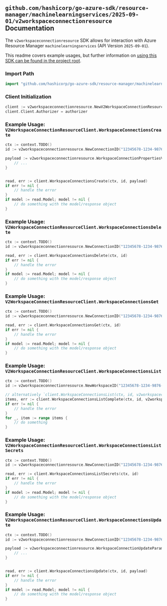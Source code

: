 
## `github.com/hashicorp/go-azure-sdk/resource-manager/machinelearningservices/2025-09-01/v2workspaceconnectionresource` Documentation

The `v2workspaceconnectionresource` SDK allows for interaction with Azure Resource Manager `machinelearningservices` (API Version `2025-09-01`).

This readme covers example usages, but further information on [using this SDK can be found in the project root](https://github.com/hashicorp/go-azure-sdk/tree/main/docs).

### Import Path

```go
import "github.com/hashicorp/go-azure-sdk/resource-manager/machinelearningservices/2025-09-01/v2workspaceconnectionresource"
```


### Client Initialization

```go
client := v2workspaceconnectionresource.NewV2WorkspaceConnectionResourceClientWithBaseURI("https://management.azure.com")
client.Client.Authorizer = authorizer
```


### Example Usage: `V2WorkspaceConnectionResourceClient.WorkspaceConnectionsCreate`

```go
ctx := context.TODO()
id := v2workspaceconnectionresource.NewConnectionID("12345678-1234-9876-4563-123456789012", "example-resource-group", "workspaceName", "connectionName")

payload := v2workspaceconnectionresource.WorkspaceConnectionPropertiesV2BasicResource{
	// ...
}


read, err := client.WorkspaceConnectionsCreate(ctx, id, payload)
if err != nil {
	// handle the error
}
if model := read.Model; model != nil {
	// do something with the model/response object
}
```


### Example Usage: `V2WorkspaceConnectionResourceClient.WorkspaceConnectionsDelete`

```go
ctx := context.TODO()
id := v2workspaceconnectionresource.NewConnectionID("12345678-1234-9876-4563-123456789012", "example-resource-group", "workspaceName", "connectionName")

read, err := client.WorkspaceConnectionsDelete(ctx, id)
if err != nil {
	// handle the error
}
if model := read.Model; model != nil {
	// do something with the model/response object
}
```


### Example Usage: `V2WorkspaceConnectionResourceClient.WorkspaceConnectionsGet`

```go
ctx := context.TODO()
id := v2workspaceconnectionresource.NewConnectionID("12345678-1234-9876-4563-123456789012", "example-resource-group", "workspaceName", "connectionName")

read, err := client.WorkspaceConnectionsGet(ctx, id)
if err != nil {
	// handle the error
}
if model := read.Model; model != nil {
	// do something with the model/response object
}
```


### Example Usage: `V2WorkspaceConnectionResourceClient.WorkspaceConnectionsList`

```go
ctx := context.TODO()
id := v2workspaceconnectionresource.NewWorkspaceID("12345678-1234-9876-4563-123456789012", "example-resource-group", "workspaceName")

// alternatively `client.WorkspaceConnectionsList(ctx, id, v2workspaceconnectionresource.DefaultWorkspaceConnectionsListOperationOptions())` can be used to do batched pagination
items, err := client.WorkspaceConnectionsListComplete(ctx, id, v2workspaceconnectionresource.DefaultWorkspaceConnectionsListOperationOptions())
if err != nil {
	// handle the error
}
for _, item := range items {
	// do something
}
```


### Example Usage: `V2WorkspaceConnectionResourceClient.WorkspaceConnectionsListSecrets`

```go
ctx := context.TODO()
id := v2workspaceconnectionresource.NewConnectionID("12345678-1234-9876-4563-123456789012", "example-resource-group", "workspaceName", "connectionName")

read, err := client.WorkspaceConnectionsListSecrets(ctx, id)
if err != nil {
	// handle the error
}
if model := read.Model; model != nil {
	// do something with the model/response object
}
```


### Example Usage: `V2WorkspaceConnectionResourceClient.WorkspaceConnectionsUpdate`

```go
ctx := context.TODO()
id := v2workspaceconnectionresource.NewConnectionID("12345678-1234-9876-4563-123456789012", "example-resource-group", "workspaceName", "connectionName")

payload := v2workspaceconnectionresource.WorkspaceConnectionUpdateParameter{
	// ...
}


read, err := client.WorkspaceConnectionsUpdate(ctx, id, payload)
if err != nil {
	// handle the error
}
if model := read.Model; model != nil {
	// do something with the model/response object
}
```
